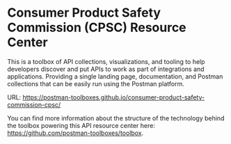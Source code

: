# Consumer Product Safety Commission (CPSC) Resource Center
This is a toolbox of API collections, visualizations, and tooling to help developers discover and put APIs to work as part of integrations and applications. Providing a single landing page, documentation, and Postman collections that can be easily run using the Postman platform.

URL: https://postman-toolboxes.github.io/consumer-product-safety-commission-cpsc/

You can find more information about the structure of the technology behind the toolbox powering this API resource center here: https://github.com/postman-toolboxes/toolbox.
